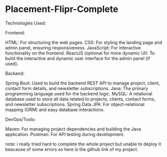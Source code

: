 # Placement-Flipr-Complete
Technologies Used:

Frontend:

HTML: For structuring the web pages.
CSS: For styling the landing page and admin panel, ensuring responsiveness.
JavaScript: For interactive functionality on the frontend.
ReactJS (optional for more dynamic UI): To build the interactive and dynamic user interface for the admin panel (if used).

Backend:

Spring Boot: Used to build the backend REST API to manage project, client, contact form details, and newsletter subscriptions.
Java: The primary programming language used for the backend logic.
MySQL: A relational database used to store all data related to projects, clients, contact forms, and newsletter subscriptions.
Spring Data JPA: For object-relational mapping (ORM) and easy database interactions.

DevOps/Tools:

Maven: For managing project dependencies and building the Java application.
Postman: For API testing during development.

note: i really tried hard to complete the whole project but unable to deploy it beacause of some errors so here is the github link of my project.
